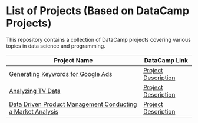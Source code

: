 <h1>List of Projects (Based on DataCamp Projects)</h1>

<p>This repository contains a collection of DataCamp projects covering various topics in data science and programming.</p>

<table align="center">
  <thead>
    <tr>
      <th>Project Name</th>
      <th>DataCamp Link</th>
    </tr>
  </thead>
  <tbody>
    <tr>
      <td><a href="https://github.com/Kasiek123/DataCamp_projects/blob/main/Generating%20Keywords%20for%20Google%20Ads.ipynb">Generating Keywords for Google Ads
</a></td>
      <td><a href="https://www.datacamp.com/projects/400">Project Description</a></td>
    </tr>
    <tr>
      <td><a href="https://github.com/Kasiek123/DataCamp_projects/blob/main/Analyzing%20TV%20Data/Analyzing_TV_Data.ipynb">Analyzing TV Data
</a></td>
      <td><a href="https://www.datacamp.com/projects/684">Project Description</a></td>
    </tr>
    <tr>
      <td><a href="https://github.com/Kasiek123/DataCamp_projects/blob/main/Data%20Driven%20Product%20Management%20Conducting%20a%20Market%20Analysis/Data_Driven_Product_Management_Conducting_a_Market_Analysis.ipynb">Data Driven Product Management Conducting a Market Analysis
</a></td>
      <td><a href="https://www.datacamp.com/projects/1684">Project Description</a></td>
    </tr>
  </tbody>
</table>
